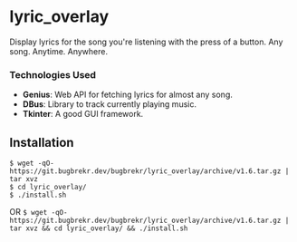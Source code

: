 # lyric_overlay

Display lyrics for the song you're listening with the press of a button.
Any song. Anytime. Anywhere.

### Technologies Used
 - **Genius**: Web API for fetching lyrics for almost any song.
 - **DBus**: Library to track currently playing music.
 - **Tkinter**: A good GUI framework.

## Installation
```
$ wget -qO- https://git.bugbrekr.dev/bugbrekr/lyric_overlay/archive/v1.6.tar.gz | tar xvz
$ cd lyric_overlay/ 
$ ./install.sh
```
OR
`$ wget -qO- https://git.bugbrekr.dev/bugbrekr/lyric_overlay/archive/v1.6.tar.gz | tar xvz && cd lyric_overlay/ && ./install.sh`
